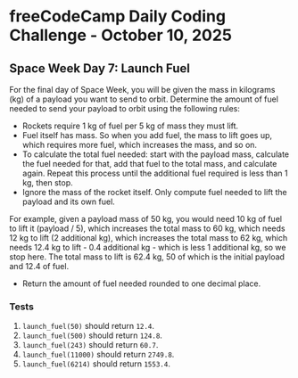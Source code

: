 # freeCodeCamp Daily Coding Challenge - October 10, 2025

## Space Week Day 7: Launch Fuel

For the final day of Space Week, you will be given the mass in kilograms (kg) of a payload you want to send to orbit. Determine the amount of fuel needed to send your payload to orbit using the following rules:

* Rockets require 1 kg of fuel per 5 kg of mass they must lift.
* Fuel itself has mass. So when you add fuel, the mass to lift goes up, which requires more fuel, which increases the mass, and so on.
* To calculate the total fuel needed: start with the payload mass, calculate the fuel needed for that, add that fuel to the total mass, and calculate again. Repeat this process until the additional fuel required is less than 1 kg, then stop.
* Ignore the mass of the rocket itself. Only compute fuel needed to lift the payload and its own fuel.

For example, given a payload mass of 50 kg, you would need 10 kg of fuel to lift it (payload / 5), which increases the total mass to 60 kg, which needs 12 kg to lift (2 additional kg), which increases the total mass to 62 kg, which needs 12.4 kg to lift - 0.4 additional kg - which is less 1 additional kg, so we stop here. The total mass to lift is 62.4 kg, 50 of which is the initial payload and 12.4 of fuel.

* Return the amount of fuel needed rounded to one decimal place.

### Tests

1. `launch_fuel(50)` should return `12.4`.
2. `launch_fuel(500)` should return `124.8`.
3. `launch_fuel(243)` should return `60.7`.
4. `launch_fuel(11000)` should return `2749.8`.
5. `launch_fuel(6214)` should return `1553.4`.
